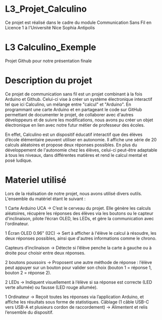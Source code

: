 # L3_Projet_Calculino
Ce projet est réalisé dans le cadre du module Communication Sans Fil en Licence 1 à l'Université Nice Sophia Antipolis


# L3 Calculino_Exemple
Projet Github pour notre présentation finale





# Description du projet

Ce projet de communication sans fil est un projet combinant à la fois Arduino et Github. Celui-ci vise à créer un système électronique interactif tel que ici Calculino, un mélange entre "calcul" et "Arduino". En programmant une carte Arduino et en partageant le code sur GitHub permettant de documenter le projet, de collaborer avec d'autres développeurs et de suivre les modifications, nous avons pu créer un objet électronique en lien avec notre futur métier de professeur des écoles.

En effet, Calculino est un dispositif éducatif interactif que des élèves d’école élémentaire peuvent utiliser en autonomie. Il affiche une série de 20 calculs aléatoires et propose deux réponses possibles. En plus du développement de l'autonomie chez les élèves, celui-ci peut-être adaptable à tous les niveaux, dans différentes matières et rend le calcul mental et posé ludique.


# Materiel utilisé

Lors de la réalisation de notre projet, nous avons utilisé divers outils. L'ensemble du matériel étant le suivant :

1 Carte Arduino UCA
→ C’est le cerveau du projet. Elle génère les calculs aléatoires, récupère les réponses des élèves via les boutons ou le capteur d'inclinaison, pilote l’écran OLED, les LEDs, et gère la communication avec l'ordinateur.

1 Écran OLED 0.96" (I2C)
→ Sert à afficher à l'élève le calcul à résoudre, les deux réponses possibles, ainsi que d'autres informations comme le chrono.

Capteurs d’inclinaison 
→ Détecte si l’élève penche la carte à gauche ou à droite pour choisir entre deux réponses. 

2 boutons poussoirs
→ Proposent une autre méthode de réponse : l’élève peut appuyer sur un bouton pour valider son choix (bouton 1 = réponse 1, bouton 2 = réponse 2).

2 LEDs 
→ Indiquent visuellement à l’élève si sa réponse est correcte (LED verte allumée) ou fausse (LED rouge allumée).

1 Ordinateur
→ Reçoit toutes les réponses via l’application Arduino, et affiche les résultats sous forme de statistiques.
Câblage (1 câble USB-C vers USB-A et plusieurs cordon de raccordement)
→ Alimentent et relis l’ensemble du dispositif.

